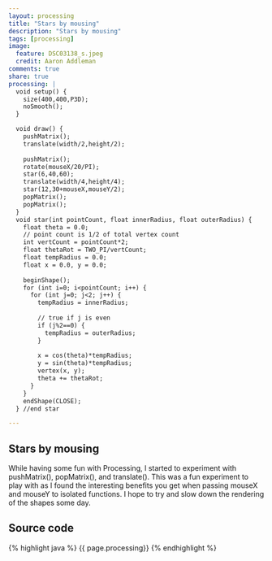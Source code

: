 ```yaml
---
layout: processing
title: "Stars by mousing"
description: "Stars by mousing"
tags: [processing]
image:
  feature: DSC03138_s.jpeg
  credit: Aaron Addleman
comments: true
share: true
processing: |
  void setup() {
    size(400,400,P3D);
    noSmooth();
  }

  void draw() {
    pushMatrix();
    translate(width/2,height/2);
    
    pushMatrix();
    rotate(mouseX/20/PI);
    star(6,40,60);
    translate(width/4,height/4);
    star(12,30+mouseX,mouseY/2);
    popMatrix();
    popMatrix();
  }
  void star(int pointCount, float innerRadius, float outerRadius) {
    float theta = 0.0;
    // point count is 1/2 of total vertex count
    int vertCount = pointCount*2;
    float thetaRot = TWO_PI/vertCount;
    float tempRadius = 0.0;
    float x = 0.0, y = 0.0;
    
    beginShape();
    for (int i=0; i<pointCount; i++) {
      for (int j=0; j<2; j++) {
        tempRadius = innerRadius;
        
        // true if j is even
        if (j%2==0) {
          tempRadius = outerRadius;
        }
        
        x = cos(theta)*tempRadius;
        y = sin(theta)*tempRadius;
        vertex(x, y);
        theta += thetaRot;
      }
    }
    endShape(CLOSE);
  } //end star

---
```


## Stars by mousing

While having some fun with Processing, I started to experiment with pushMatrix(),  popMatrix(), and translate(). This was a fun experiment to play with as I found the interesting benefits you get when passing mouseX and mouseY to isolated functions. I hope to try and slow down the rendering of the shapes some day.

<script type="application/processing" data-processing-target="pjs">
{{ page.processing }}
</script>

<canvas id="pjs"> </canvas>

## Source code

{% highlight java %}
{{ page.processing}}
{% endhighlight %}